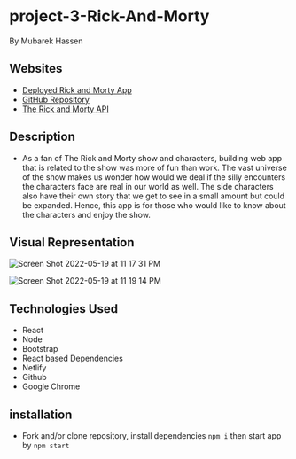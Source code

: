 # project-3-Rick-And-Morty
By Mubarek Hassen

## Websites
 - [Deployed Rick and Morty App](https://spontaneous-buttercream-3721f4.netlify.app/)
 - [GitHub Repository](https://github.com/Mubarek-Hassen/project-3-rick-and-morty)
 - [The Rick and Morty API](https://rickandmortyapi.com/)

## Description
- As a fan of The Rick and Morty show and characters, building web app that is related to the show was more of fun than work. The vast universe of the show makes us wonder how would we deal if the silly encounters the characters face are real in our world as well. The side characters also have their own story that we get to see in a small amount but could be expanded. Hence, this app is for those who would like to know about the characters and enjoy the show.

## Visual Representation

![Screen Shot 2022-05-19 at 11 17 31 PM](https://user-images.githubusercontent.com/102003916/169443966-40c3fa50-3723-464f-af02-3912d25de99b.png)

![Screen Shot 2022-05-19 at 11 19 14 PM](https://user-images.githubusercontent.com/102003916/169444000-10f453b3-f460-43e7-a392-c717c61844d6.png)




## Technologies Used
- React
- Node
- Bootstrap
- React based Dependencies
- Netlify
- Github
- Google Chrome

## installation
- Fork and/or clone repository, install dependencies `npm i` then start app by `npm start`
